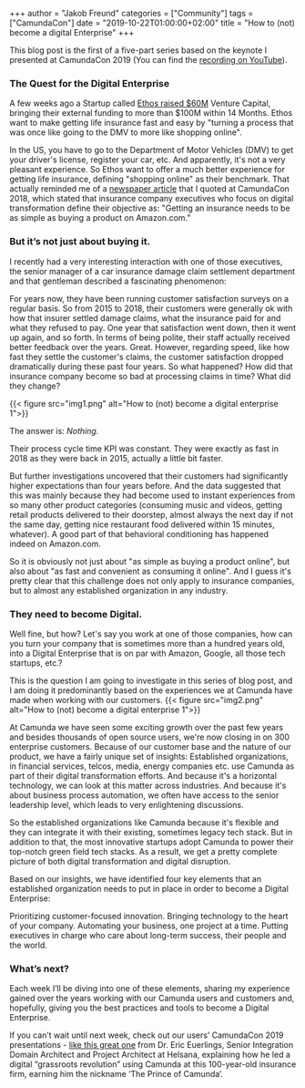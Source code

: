 +++
author = "Jakob Freund"
categories = ["Community"]
tags = ["CamundaCon"]
date = "2019-10-22T01:00:00+02:00"
title = "How to (not) become a digital Enterprise"
+++

This blog post is the first of a five-part series based on the keynote I presented at CamundaCon 2019 (You can find the [recording on YouTube](https://www.youtube.com/watch?v=zfN2-TlzlZs)).
### The Quest for the Digital Enterprise

A few weeks ago a Startup called [Ethos raised $60M](https://news.crunchbase.com/news/ethos-raises-60m-more-in-gv-led-series-c-marking-third-raise-in-14-months/) Venture Capital, bringing their external funding to more than $100M within 14 Months. Ethos want to make getting life insurance fast and easy by "turning a process that was once like going to the DMV to more like shopping online".

<!--more-->
In the US, you have to go to the Department of Motor Vehicles (DMV) to get your driver's license, register your car, etc. And apparently, it's not a very pleasant experience. So Ethos want to offer a much better experience for getting life insurance, defining "shopping online" as their benchmark. That actually reminded me of a [newspaper article](https://www.sueddeutsche.de/wirtschaft/digitalisierung-versichert-von-amazon-1.3747260) that I quoted at CamundaCon 2018, which stated that insurance company executives who focus on digital transformation define their objective as: "Getting an insurance needs to be as simple as buying a product on Amazon.com."

### But it’s not just about buying it.

I recently had a very interesting interaction with one of those executives, the senior manager of a car insurance damage claim settlement department and that gentleman described a fascinating phenomenon:

For years now, they have been running customer satisfaction surveys on a regular basis. So from 2015 to 2018, their customers were generally ok with how that insurer settled damage claims, what the insurance paid for and what they refused to pay. One year that satisfaction went down, then it went up again, and so forth. In terms of being polite, their staff actually received better feedback over the years. Great. However, regarding speed, like how fast they settle the customer's claims, the customer satisfaction dropped dramatically during these past four years. So what happened? How did that insurance company become so bad at processing claims in time? What did they change?

{{< figure src="img1.png" alt="How to (not) become a digital enterprise 1">}}

The answer is: _Nothing._

Their process cycle time KPI was constant. They were exactly as fast in 2018 as they were back in 2015, actually a little bit faster.

But further investigations uncovered that their customers had significantly higher expectations than four years before. And the data suggested that this was mainly because they had become used to instant experiences from so many other product categories (consuming music and videos, getting retail products delivered to their doorstep, almost always the next day if not the same day, getting nice restaurant food delivered within 15 minutes, whatever). A good part of that behavioral conditioning has happened indeed on Amazon.com.

So it is obviously not just about "as simple as buying a product online", but also about "as fast and convenient as consuming it online". And I guess it's pretty clear that this challenge does not only apply to insurance companies, but to almost any established organization in any industry.

### They need to become Digital.

Well fine, but how? Let's say you work at one of those companies, how can you turn your company that is sometimes more than a hundred years old, into a Digital Enterprise that is on par with Amazon, Google, all those tech startups, etc.?

This is the question I am going to investigate in this series of blog post, and I am doing it predominantly based on the experiences we at Camunda have made when working with our customers.
{{< figure src="img2.png" alt="How to (not) become a digital enterprise 1">}}

At Camunda we have seen some exciting growth over the past few years and besides thousands of open source users, we're now closing in on 300 enterprise customers. Because of our customer base and the nature of our product, we have a fairly unique set of insights: Established organizations, in financial services, telcos, media, energy companies etc. use Camunda as part of their digital transformation efforts. And because it's a horizontal technology, we can look at this matter across industries. And because it's about business process automation, we often have access to the senior leadership level, which leads to very enlightening discussions.

So the established organizations like Camunda because it's flexible and they can integrate it with their existing, sometimes legacy tech stack. But in addition to that, the most innovative startups adopt Camunda to power their top-notch green field tech stacks. As a result, we get a pretty complete picture of both digital transformation and digital disruption.

Based on our insights, we have identified four key elements that an established organization needs to put in place in order to become a Digital Enterprise:

Prioritizing customer-focused innovation.
Bringing technology to the heart of your company.
Automating your business, one project at a time.
Putting executives in charge who care about long-term success, their people and the world.

### What’s next?

Each week I’ll be diving into one of these elements, sharing my experience gained over the years working with our Camunda users and customers and, hopefully, giving you the best practices and tools to become a Digital Enterprise.

If you can’t wait until next week, check out our users’ CamundaCon 2019 presentations - [like this great one](https://www.youtube.com/watch?v=4NfT56UfwFo) from Dr. Eric Euerlings, Senior Integration Domain Architect and Project Architect at Helsana, explaining how he led a digital “grassroots revolution” using Camunda at this 100-year-old insurance firm, earning him the nickname ‘The Prince of Camunda’.
